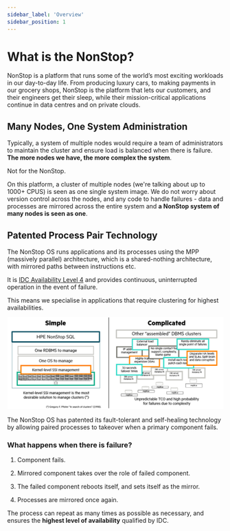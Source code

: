 ```yaml
---
sidebar_label: 'Overview'
sidebar_position: 1
---
```


# What is the NonStop?

NonStop is a platform that runs some of the world’s most exciting workloads in our day-to-day life. From producing luxury cars, to making payments in our grocery shops, NonStop is the platform that lets our customers, and their engineers get their sleep, while their mission-critical applications continue in data centres and on private clouds.


## Many Nodes, One System Administration

Typically, a system of multiple nodes would require a team of administrators to maintain the cluster and ensure load is balanced when there is failure. **The more nodes we have, the more complex the system**.

Not for the NonStop.

On this platform, a cluster of multiple nodes (we're talking about up to 1000+ CPUS) is seen as one single system image. We do not worry about version control across the nodes, and any code to handle failures - data and processes are mirrored across the entire system and **a NonStop system of many nodes is seen as one**.

## Patented Process Pair Technology
The NonStop OS runs applications and its processes using the MPP (massively parallel) architecture, which is a shared-nothing architecture, with mirrored paths between instructions etc.

It is [IDC Availability Level 4](https://blog.stratus.com/what-exactly-is-high-availability-anyway/#:~:text=Zero%20End%20User%20Impact%20(No%20Downtime%20%E2%80%93%20IDC%20calls%20this%20AL4)&text=This%20means%20that%20there%20is,the%20event%20of%20a%20failure) and provides continuous, uninterrupted operation in the event of failure.

This means we specialise in applications that require clustering for highest availabilities.

![Simplicity is Best](/img/simplicity.PNG)

The NonStop OS has patented its fault-tolerant and self-healing technology by allowing paired processes to takeover when a primary component fails.

### What happens when there is failure?

1. Component fails.

2. Mirrored component takes over the role of failed component. 

3. The failed component reboots itself, and sets itself as the mirror.

4. Processes are mirrored once again.

The process can repeat as many times as possible as necessary, and ensures the **highest level of availability** qualified by IDC.


